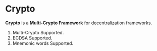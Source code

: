 # Crypto

**Crypto** is a **Multi-Crypto Framework** for decentralization frameworks. 

1. Multi-Crypto Supported.
2. ECDSA Supported.
3. Mnemonic words Supported.